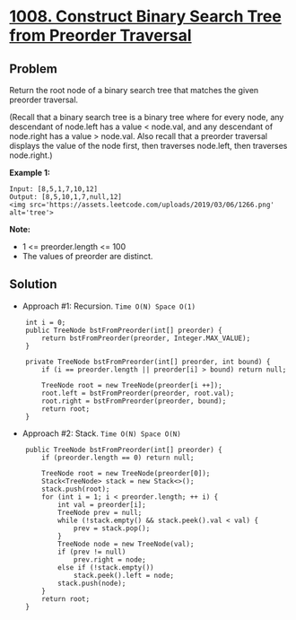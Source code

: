 # <a href='https://leetcode.com/problems/construct-binary-search-tree-from-preorder-traversal/'>1008. Construct Binary Search Tree from Preorder Traversal</a>

## Problem
Return the root node of a binary search tree that matches the given preorder traversal.

(Recall that a binary search tree is a binary tree where for every node, any descendant of node.left has a value < node.val, and any descendant of node.right has a value > node.val.  Also recall that a preorder traversal displays the value of the node first, then traverses node.left, then traverses node.right.)

<strong>Example 1:</strong>
```
Input: [8,5,1,7,10,12]
Output: [8,5,10,1,7,null,12]
<img src='https://assets.leetcode.com/uploads/2019/03/06/1266.png' alt='tree'>
```

<strong>Note:</strong>
- 1 <= preorder.length <= 100
- The values of preorder are distinct.

## Solution
- Approach #1: Recursion. ```Time O(N) Space O(1)```
```
    int i = 0;
    public TreeNode bstFromPreorder(int[] preorder) {
        return bstFromPreorder(preorder, Integer.MAX_VALUE);
    }
    
    private TreeNode bstFromPreorder(int[] preorder, int bound) {
        if (i == preorder.length || preorder[i] > bound) return null;
        
        TreeNode root = new TreeNode(preorder[i ++]);
        root.left = bstFromPreorder(preorder, root.val);
        root.right = bstFromPreorder(preorder, bound);
        return root;
    }
```

- Approach #2: Stack. ```Time O(N) Space O(N)```
```
    public TreeNode bstFromPreorder(int[] preorder) {
        if (preorder.length == 0) return null;
        
        TreeNode root = new TreeNode(preorder[0]);
        Stack<TreeNode> stack = new Stack<>();
        stack.push(root);
        for (int i = 1; i < preorder.length; ++ i) {
            int val = preorder[i];
            TreeNode prev = null;
            while (!stack.empty() && stack.peek().val < val) {
                prev = stack.pop();
            }
            TreeNode node = new TreeNode(val);
            if (prev != null)
                prev.right = node;
            else if (!stack.empty())
                stack.peek().left = node;
            stack.push(node);
        }
        return root;
    }
```
